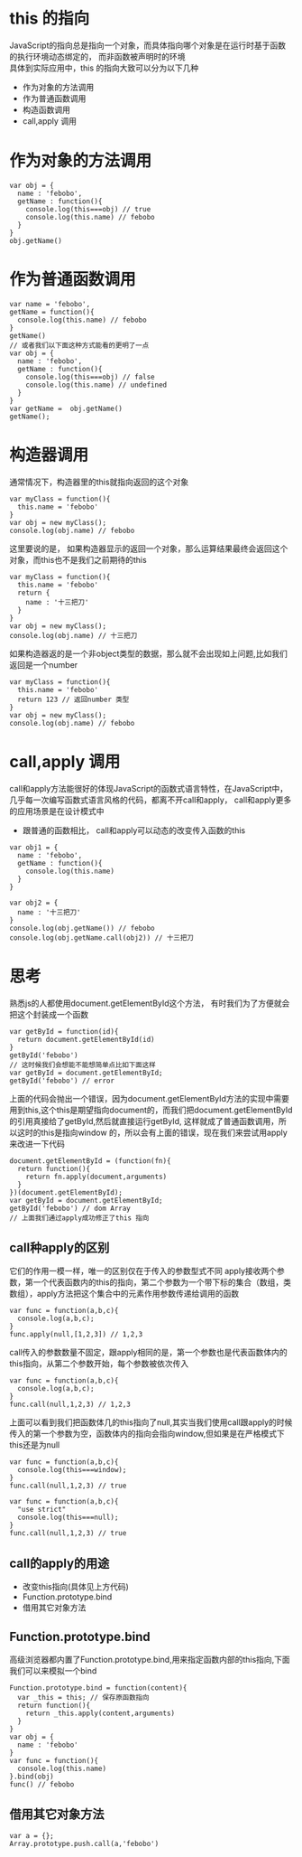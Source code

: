 # this 的指向
JavaScript的指向总是指向一个对象，而具体指向哪个对象是在运行时基于函数的执行环境动态绑定的， 而非函数被声明时的环境  
具体到实际应用中，this 的指向大致可以分为以下几种
- 作为对象的方法调用
- 作为普通函数调用
- 构造函数调用
- call,apply 调用

# 作为对象的方法调用
```
var obj = {
  name : 'febobo',
  getName : function(){
    console.log(this===obj) // true
    console.log(this.name) // febobo
  }
}
obj.getName()
```
# 作为普通函数调用
```
var name = 'febobo',
getName = function(){
  console.log(this.name) // febobo
}
getName()
// 或者我们以下面这种方式能看的更明了一点
var obj = {
  name : 'febobo',
  getName : function(){
    console.log(this===obj) // false
    console.log(this.name) // undefined
  }
}
var getName =  obj.getName()
getName();
```
# 构造器调用
通常情况下，构造器里的this就指向返回的这个对象
```
var myClass = function(){
  this.name = 'febobo'
}
var obj = new myClass();
console.log(obj.name) // febobo
```
这里要说的是， 如果构造器显示的返回一个对象，那么运算结果最终会返回这个对象，而this也不是我们之前期待的this
```
var myClass = function(){
  this.name = 'febobo'
  return {
    name : '十三把刀'
  }
}
var obj = new myClass();
console.log(obj.name) // 十三把刀
```
如果构造器返的是一个非object类型的数据，那么就不会出现如上问题,比如我们返回是一个number
```
var myClass = function(){
  this.name = 'febobo'
  return 123 // 返回number 类型
}
var obj = new myClass();
console.log(obj.name) // febobo
```

# call,apply 调用
call和apply方法能很好的体现JavaScript的函数式语言特性，在JavaScript中，几乎每一次编写函数式语言风格的代码，都离不开call和apply， call和apply更多的应用场景是在设计模式中   
- 跟普通的函数相比， call和apply可以动态的改变传入函数的this

```
var obj1 = {
  name : 'febobo',
  getName : function(){
    console.log(this.name)
  }
}

var obj2 = {
  name : '十三把刀'
}
console.log(obj.getName()) // febobo
console.log(obj.getName.call(obj2)) // 十三把刀
```  

# 思考
熟悉js的人都使用document.getElementById这个方法， 有时我们为了方便就会把这个封装成一个函数
```
var getById = function(id){
  return document.getElementById(id)
}
getById('febobo')
// 这时候我们会想能不能想简单点比如下面这样
var getById = document.getElementById;
getById('febobo') // error
```
上面的代码会抛出一个错误，因为document.getElementById方法的实现中需要用到this,这个this是期望指向document的，而我们把document.getElementById的引用真接给了getById,然后就直接运行getById, 这样就成了普通函数调用，所以这时的this是指向window 的，所以会有上面的错误，现在我们来尝试用apply来改进一下代码
```
document.getElementById = (function(fn){
  return function(){
    return fn.apply(document,arguments)
  }
})(document.getElementById);
var getById = document.getElementById;
getById('febobo') // dom Array
// 上面我们通过apply成功修正了this 指向
```
## call种apply的区别
它们的作用一模一样，唯一的区别仅在于传入的参数型式不同
apply接收两个参数，第一个代表函数内的this的指向，第二个参数为一个带下标的集合（数组，类数组），apply方法把这个集合中的元素作用参数传递给调用的函数
```
var func = function(a,b,c){
  console.log(a,b,c);
}
func.apply(null,[1,2,3]) // 1,2,3
```
call传入的参数数量不固定，跟apply相同的是，第一个参数也是代表函数体内的this指向，从第二个参数开始，每个参数被依次传入
```
var func = function(a,b,c){
  console.log(a,b,c);
}
func.call(null,1,2,3) // 1,2,3
```
上面可以看到我们把函数体几的this指向了null,其实当我们使用call跟apply的时候传入的第一个参数为空，函数体内的指向会指向window,但如果是在严格模式下this还是为null
```
var func = function(a,b,c){
  console.log(this===window);
}
func.call(null,1,2,3) // true

var func = function(a,b,c){
  "use strict"
  console.log(this===null);
}
func.call(null,1,2,3) // true
```
## call的apply的用途
- 改变this指向(具体见上方代码)
- Function.prototype.bind
- 借用其它对象方法

## Function.prototype.bind
高级浏览器都内置了Function.prototype.bind,用来指定函数内部的this指向,下面我们可以来模拟一个bind
```
Function.prototype.bind = function(content){
  var _this = this; // 保存原函数指向
  return function(){
    return _this.apply(content,arguments)
  }
}
var obj = {
  name : 'febobo'
}
var func = function(){
  console.log(this.name)
}.bind(obj)
func() // febobo
```
## 借用其它对象方法
```
var a = {};
Array.prototype.push.call(a,'febobo')
```
